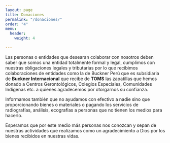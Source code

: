 ```yaml
---
layout: page
title: Donaciones
permalink: "/donaciones/"
order: "4"
menu:
  header:
    weight: 4

---
```

Las personas o entidades que desearan colaborar con nosotros deben saber que somos una entidad totalmente formal y legal, cumplimos con nuestras obligaciones legales y tributarias por lo que recibimos colaboraciones de entidades como la de  Buckner Perú que es subsidiaria de **Buckner Internacional** que recibe de **TOMS** las zapatillas que hemos donado a Centros Gerontológicos, Colegios Especiales, Comunidades Indígenas etc.  a quienes agradecemos por otorgarnos su confianza.

Informamos también que no ayudamos con efectivo a nadie sino que proporcionando bienes o materiales o  pagando los servicios de radiografías, análisis, ecografias a personas que no tienen los medios para hacerlo.

Esperamos que por este medio más personas nos conozcan y sepan de nuestras actividades que realizamos como un agradecimiento a Dios por los bienes recibidos en nuestras vidas.